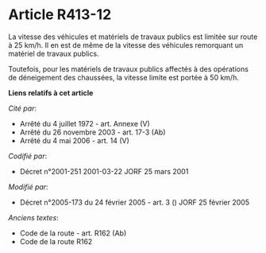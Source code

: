 # Article R413-12

La vitesse des véhicules et matériels de travaux publics est limitée sur route à 25 km/h. Il en est de même de la vitesse des
véhicules remorquant un matériel de travaux publics.

Toutefois, pour les matériels de travaux publics affectés à des opérations de déneigement des chaussées, la vitesse limite
est portée à 50 km/h.

**Liens relatifs à cet article**

_Cité par_:

  - Arrêté du 4 juillet 1972 - art. Annexe (V)
  - Arrêté du 26 novembre 2003 - art. 17-3 (Ab)
  - Arrêté du 4 mai 2006 - art. 14 (V)

_Codifié par_:

  - Décret n°2001-251 2001-03-22 JORF 25 mars 2001

_Modifié par_:

  - Décret n°2005-173 du 24 février 2005 - art. 3 () JORF 25 février 2005

_Anciens textes_:

  - Code de la route - art. R162 (Ab)
  - Code de la route R162
